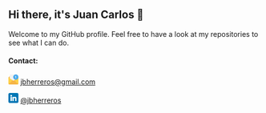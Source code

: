 ## Hi there, it's Juan Carlos 👋

Welcome to my GitHub profile. Feel free to have a look at my repositories to see what I can do. 


#### Contact:
<img src="email.png" width="20" height="20"> jbherreros@gmail.com

<img src="linkedin.png" width="20" height="20"> <a href="https://www.linkedin.com/in/jbherreros/">@jbherreros</a>

